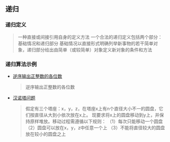 ## 递归

### 递归定义

> 一种直接或间接引用自身的定义方法
> 一个合法的递归定义包括两个部分：基础情况和递归部分
> 基础情况以直接形式明确列举新事物的若干简单对象，递归部分给出由简单（或较简单）对象定义新对象的条件和方法

### 递归算法示例

- [逆序输出正整数的各位数](Recursive/print_digit_reverse.cpp)

	> 逆序输出正整数的各位数

- [汉诺塔问题](Recursive/hanoi.cpp)

	> 假定有三个塔座：x，y，z，在塔座x上有n个直径大小不一的圆盘，它们按直径从大到小依次放在x上。
	> 现要求将x上的圆盘移动到y上，并保持原样堆放。移动过程需遵循以下规则：
	>（1）每次只能移动一个圆盘
	>（2）圆盘可以放在x，y，z中任意一个上
	>（3）不能将直径较大的圆盘放在较小的圆盘之上

